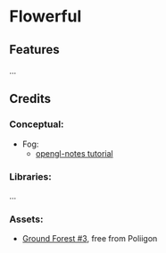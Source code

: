 # Flowerful

## Features

...

## Credits

### Conceptual:

- Fog:
	- [opengl-notes tutorial](https://opengl-notes.readthedocs.io/en/latest/topics/texturing/aliasing.html)

### Libraries: 

...

### Assets:

- [Ground Forest #3](https://www.poliigon.com/texture/ground-forest-003/1949), free from Poliigon




